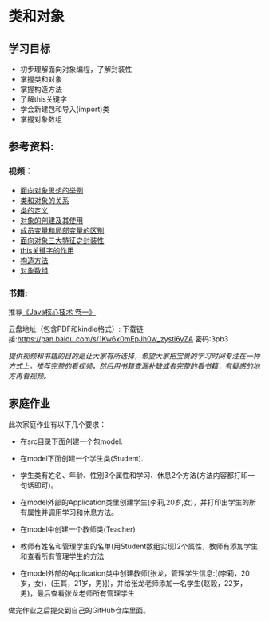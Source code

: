 # 类和对象

## 学习目标
- 初步理解面向对象编程，了解封装性
- 掌握类和对象
- 掌握构造方法
- 了解this关键字
- 学会新建包和导入(import)类
- 掌握对象数组

## 参考资料:
### 视频：
- [面向对象思想的举例](https://www.bilibili.com/video/av79312032?p=97)
- [类和对象的关系](https://www.bilibili.com/video/av79312032?p=98)
- [类的定义](https://www.bilibili.com/video/av79312032?p=99)
- [对象的创建及其使用](https://www.bilibili.com/video/av79312032?p=100)
- [成员变量和局部变量的区别](https://www.bilibili.com/video/av79312032?p=107)
- [面向对象三大特征之封装性](https://www.bilibili.com/video/av79312032?p=108)
- [this关键字的作用](https://www.bilibili.com/video/av79312032?p=111)
- [构造方法](https://www.bilibili.com/video/av79312032?p=112)
- [对象数组](https://www.bilibili.com/video/av79312032?p=125)

### 书籍:
推荐[《Java核心技术 卷一》](https://tws-courses-resource.s3.cn-north-1.amazonaws.com.cn/NCT/Java%E6%A0%B8%E5%BF%83%E6%8A%80%E6%9C%AF%E3%80%80%E5%8D%B7%E2%85%A0%E3%80%80%E5%9F%BA%E7%A1%80%E7%9F%A5%E8%AF%86%EF%BC%88%E5%8E%9F%E4%B9%A6%E7%AC%AC10%E7%89%88.pdf) 

云盘地址（包含PDF和kindle格式）:
下载链接:https://pan.baidu.com/s/1Kw6x0mEpJh0w_zysti6yZA  密码:3pb3

_提供视频和书籍的目的是让大家有所选择，希望大家把宝贵的学习时间专注在一种方式上。推荐完整的看视频，然后用书籍查漏补缺或者完整的看书籍，有疑惑的地方再看视频。_

## 家庭作业

此次家庭作业有以下几个要求：

* 在src目录下面创建一个包model.
* 在model下面创建一个学生类(Student).
* 学生类有姓名、年龄、性别3个属性和学习、休息2个方法(方法内容都打印一句话即可)。
* 在model外部的Application类里创建学生(李莉,20岁,女)，并打印出学生的所有属性并调用学习和休息方法。

* 在model中创建一个教师类(Teacher)
* 教师有姓名和管理学生的名单(用Student数组实现)2个属性，教师有添加学生和查看所有管理学生的方法
* 在model外部的Application类中创建教师(张龙，管理学生信息:[(李莉，20岁，女)，(王其，21岁，男)])，并给张龙老师添加一名学生(赵毅，22岁，男)，最后查看张龙老师所有管理学生

做完作业之后提交到自己的GitHub仓库里面。

